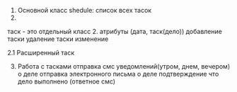 1. Основной класс shedule:
   список всех тасок
2. 
таск - это отдельный класс
2. атрибуты (дата, таск(дело))
   добавление таски
   удаление таски
   изменение

2.1 Расширенный таск

3. Работа с тасками
   отправка смс уведомлений(утром, днем, вечером) о деле
   отправка электронного письма о деле
   подтверждение что дело выполнено (ответное смс)
 
